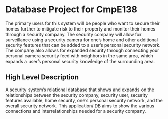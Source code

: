 # Database Project for CmpE138

The primary users for this system will be people who want to secure their homes further
to mitigate risk to their property and monitor their homes through a security company. The
security company will allow for surveillance using a security camera for one’s home and other
additional security features that can be added to a user’s personal security network. The company
also allows for expanded security through connecting your personal camera security feed with
neighbors in the same area, which expands a user’s personal security knowledge of the
surrounding area.

## High Level Description

A security system’s relational database that shows and expands on the relationships
between the security company, security user, security features available, home security, one’s
personal security network, and the overall security network. This application/ DB aims to show
the various connections and interrelationships needed for a security company.
